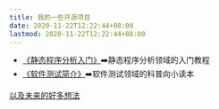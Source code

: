 ```yaml
---
title: 我的一些开源项目
date: 2020-11-22T12:22:44+08:00
lastmod: 2020-11-22T12:22:44+08:00
---
```


-   [《静态程序分析入门》](https://ranger-nju.gitbook.io/static-program-analysis-book/):arrow_right:静态程序分析领域的入门教程
-   [《软件测试简介》](https://ranger-nju.gitbook.io/software-testing-intro/):arrow_right:软件测试领域的科普向小读本

[以及未来的好多想法](https://github.com/RangerNJU)